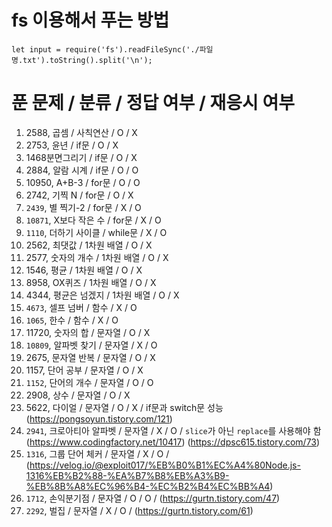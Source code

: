 # fs 이용해서 푸는 방법
`let input = require('fs').readFileSync('./파일명.txt').toString().split('\n');`

# 푼 문제 / 분류 /  정답 여부 / 재응시 여부
1. 2588, 곱셈 / 사칙연산 / O / X
2. 2753, 윤년 / if문 / O / X
3. 1468분면그리기 / if문 / O / X
4. 2884, 알람 시계 / if문 / O / O
5. 10950, A+B-3 / for문 / O / O
6. 2742, 기찍 N / for문 / O / X
7. `2439`, 별 찍기-2 / for문 / X / O
8. `10871`, X보다 작은 수 / for문 / X / O
9. `1110`, 더하기 사이클 / while문 / X / O
10. 2562, 최댓값 / 1차원 배열 / O / X
11. 2577, 숫자의 개수 / 1차원 배열 / O / X
12. 1546, 평균 / 1차원 배열 / O / X
13. 8958, OX퀴즈 / 1차원 배열 / O / X
14. 4344, 평균은 넘겠지 / 1차원 배열 / O / X
15. `4673`, 셀프 넘버 / 함수 / X / O
16. `1065`, 한수 / 함수 / X / O
17. 11720, 숫자의 합 / 문자열 / O / X
18. `10809`, 알파벳 찾기 / 문자열 / X / O
19. 2675, 문자열 반복 / 문자열 / O / X
20. 1157, 단어 공부 / 문자열 / O / X
21. `1152`, 단어의 개수 / 문자열 / O / O 
22. 2908, 상수 / 문자열 / O / X
23. 5622, 다이얼 / 문자열 / O / X / if문과 switch문 성능 (https://pongsoyun.tistory.com/121)
24. `2941`, 크로아티아 알파벳 / 문자열 / X / O / `slice`가 아닌 `replace`를 사용해야 함 (https://www.codingfactory.net/10417) (https://dpsc615.tistory.com/73)
25. `1316`, 그룹 단어 체커 / 문자열 / X / O / (https://velog.io/@exploit017/%EB%B0%B1%EC%A4%80Node.js-1316%EB%B2%88-%EA%B7%B8%EB%A3%B9-%EB%8B%A8%EC%96%B4-%EC%B2%B4%EC%BB%A4)
26. `1712`, 손익분기점 / 문자열 / O / O / (https://gurtn.tistory.com/47)
27. `2292`, 벌집 / 문자열 / X / O / (https://gurtn.tistory.com/61)